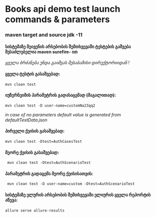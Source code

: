 # Books api demo test launch commands & parameters
### maven target and source jdk -11
#### სისტემაზე მეივენის არსებობის შემთხვევაში ტესტების გაშვება შესაძლებელია maven surefire- ით
<em> ყველა ბრძანება უნდა გაიშვას შესაბამისი დირექტორიიდან !</em>

#### ყველა ტესტის გასაშვებად:
    mvn clean test
#### იუზერნეიმის პარამეტრის გადასაცემად (მაგალითად):
    mvn clean test -D user-name=customNa23qq2

<em>in case of no parameters default value is generated from defaultTestData.json</em>

    

#### პირველი ქეისის გასაშვებად:
    mvn clean test -Dtest=AuthCasesTest

#### მეორე  ქეისის გასაშვებად:
     mvn clean test -Dtest=AuthScenarioTest
#### პარამეტრის გადაცემა მეორე ქეისისათვის:
     mvn clean test -D user-name=custom -Dtest=AuthScenarioTest

#### სისტემაზე ელურის არსებობის შემთხვევაში ელიურის ყველა რეპორტის აწევა:
    allure serve allure-results
